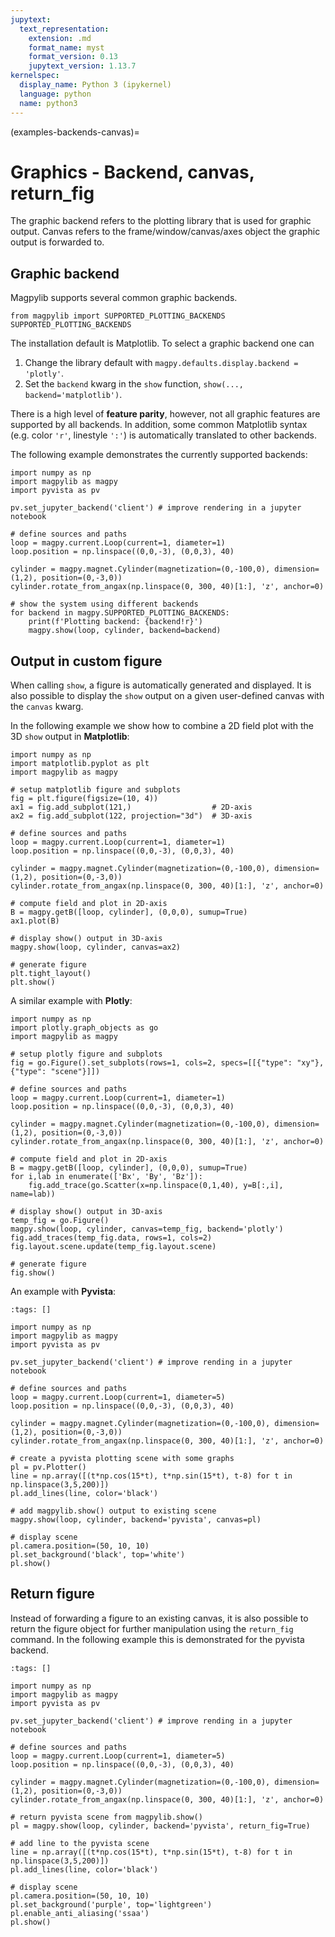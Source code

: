 ```yaml
---
jupytext:
  text_representation:
    extension: .md
    format_name: myst
    format_version: 0.13
    jupytext_version: 1.13.7
kernelspec:
  display_name: Python 3 (ipykernel)
  language: python
  name: python3
---
```


(examples-backends-canvas)=

# Graphics - Backend, canvas, return_fig

The graphic backend refers to the plotting library that is used for graphic output. Canvas refers to the frame/window/canvas/axes object the graphic output is forwarded to.

## Graphic backend

Magpylib supports several common graphic backends.

```{code-cell} ipython3
from magpylib import SUPPORTED_PLOTTING_BACKENDS
SUPPORTED_PLOTTING_BACKENDS
```

The installation default is Matplotlib. To select a graphic backend one can
1. Change the library default with `magpy.defaults.display.backend = 'plotly'`.
2. Set the `backend` kwarg in the `show` function, `show(..., backend='matplotlib')`.

There is a high level of **feature parity**, however, not all graphic features are supported by all backends. In addition, some common Matplotlib syntax (e.g. color `'r'`, linestyle `':'`) is automatically translated to other backends.

The following example demonstrates the currently supported backends:

```{code-cell} ipython3
import numpy as np
import magpylib as magpy
import pyvista as pv

pv.set_jupyter_backend('client') # improve rendering in a jupyter notebook

# define sources and paths
loop = magpy.current.Loop(current=1, diameter=1)
loop.position = np.linspace((0,0,-3), (0,0,3), 40)

cylinder = magpy.magnet.Cylinder(magnetization=(0,-100,0), dimension=(1,2), position=(0,-3,0))
cylinder.rotate_from_angax(np.linspace(0, 300, 40)[1:], 'z', anchor=0)

# show the system using different backends
for backend in magpy.SUPPORTED_PLOTTING_BACKENDS:
    print(f'Plotting backend: {backend!r}')
    magpy.show(loop, cylinder, backend=backend)
```

## Output in custom figure

When calling `show`, a figure is automatically generated and displayed. It is also possible to display the `show` output on a given user-defined canvas with the `canvas` kwarg.

In the following example we show how to combine a 2D field plot with the 3D `show` output in **Matplotlib**:

```{code-cell} ipython3
import numpy as np
import matplotlib.pyplot as plt
import magpylib as magpy

# setup matplotlib figure and subplots
fig = plt.figure(figsize=(10, 4))
ax1 = fig.add_subplot(121,)                  # 2D-axis
ax2 = fig.add_subplot(122, projection="3d")  # 3D-axis

# define sources and paths
loop = magpy.current.Loop(current=1, diameter=1)
loop.position = np.linspace((0,0,-3), (0,0,3), 40)

cylinder = magpy.magnet.Cylinder(magnetization=(0,-100,0), dimension=(1,2), position=(0,-3,0))
cylinder.rotate_from_angax(np.linspace(0, 300, 40)[1:], 'z', anchor=0)

# compute field and plot in 2D-axis
B = magpy.getB([loop, cylinder], (0,0,0), sumup=True)
ax1.plot(B)

# display show() output in 3D-axis
magpy.show(loop, cylinder, canvas=ax2)

# generate figure
plt.tight_layout()
plt.show()
```

A similar example with **Plotly**:

```{code-cell} ipython3
import numpy as np
import plotly.graph_objects as go
import magpylib as magpy

# setup plotly figure and subplots
fig = go.Figure().set_subplots(rows=1, cols=2, specs=[[{"type": "xy"}, {"type": "scene"}]])

# define sources and paths
loop = magpy.current.Loop(current=1, diameter=1)
loop.position = np.linspace((0,0,-3), (0,0,3), 40)

cylinder = magpy.magnet.Cylinder(magnetization=(0,-100,0), dimension=(1,2), position=(0,-3,0))
cylinder.rotate_from_angax(np.linspace(0, 300, 40)[1:], 'z', anchor=0)

# compute field and plot in 2D-axis
B = magpy.getB([loop, cylinder], (0,0,0), sumup=True)
for i,lab in enumerate(['Bx', 'By', 'Bz']):
    fig.add_trace(go.Scatter(x=np.linspace(0,1,40), y=B[:,i], name=lab))

# display show() output in 3D-axis
temp_fig = go.Figure()
magpy.show(loop, cylinder, canvas=temp_fig, backend='plotly')
fig.add_traces(temp_fig.data, rows=1, cols=2)
fig.layout.scene.update(temp_fig.layout.scene)

# generate figure
fig.show()
```

An example with **Pyvista**:

```{code-cell} ipython3
:tags: []

import numpy as np
import magpylib as magpy
import pyvista as pv

pv.set_jupyter_backend('client') # improve rending in a jupyter notebook

# define sources and paths
loop = magpy.current.Loop(current=1, diameter=5)
loop.position = np.linspace((0,0,-3), (0,0,3), 40)

cylinder = magpy.magnet.Cylinder(magnetization=(0,-100,0), dimension=(1,2), position=(0,-3,0))
cylinder.rotate_from_angax(np.linspace(0, 300, 40)[1:], 'z', anchor=0)

# create a pyvista plotting scene with some graphs
pl = pv.Plotter()
line = np.array([(t*np.cos(15*t), t*np.sin(15*t), t-8) for t in np.linspace(3,5,200)])
pl.add_lines(line, color='black')

# add magpylib.show() output to existing scene
magpy.show(loop, cylinder, backend='pyvista', canvas=pl)

# display scene
pl.camera.position=(50, 10, 10)
pl.set_background('black', top='white')
pl.show()
```

## Return figure

Instead of forwarding a figure to an existing canvas, it is also possible to return the figure object for further manipulation using the `return_fig` command. In the following example this is demonstrated for the pyvista backend.

```{code-cell} ipython3
:tags: []

import numpy as np
import magpylib as magpy
import pyvista as pv

pv.set_jupyter_backend('client') # improve rending in a jupyter notebook

# define sources and paths
loop = magpy.current.Loop(current=1, diameter=5)
loop.position = np.linspace((0,0,-3), (0,0,3), 40)

cylinder = magpy.magnet.Cylinder(magnetization=(0,-100,0), dimension=(1,2), position=(0,-3,0))
cylinder.rotate_from_angax(np.linspace(0, 300, 40)[1:], 'z', anchor=0)

# return pyvista scene from magpylib.show()
pl = magpy.show(loop, cylinder, backend='pyvista', return_fig=True)

# add line to the pyvista scene
line = np.array([(t*np.cos(15*t), t*np.sin(15*t), t-8) for t in np.linspace(3,5,200)])
pl.add_lines(line, color='black')

# display scene
pl.camera.position=(50, 10, 10)
pl.set_background('purple', top='lightgreen')
pl.enable_anti_aliasing('ssaa')
pl.show()
```
